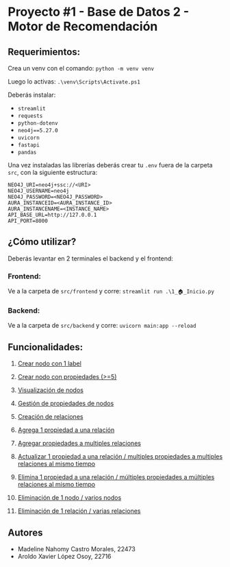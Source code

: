 # Proyecto #1 - Base de Datos 2 - Motor de Recomendación

## Requerimientos:

Crea un venv con el comando: `python -m venv venv`

Luego lo activas: `.\venv\Scripts\Activate.ps1`

Deberás instalar:
- `streamlit`
- `requests`
- `python-dotenv`
- `neo4j==5.27.0`
- `uvicorn`
- `fastapi`
- `pandas`

Una vez instaladas las librerías deberás crear tu `.env` fuera de la carpeta `src`, con la siguiente estructura:

```
NEO4J_URI=neo4j+ssc://<URI>
NEO4J_USERNAME=neo4j
NEO4J_PASSWORD=<NEO4J_PASSWORD>
AURA_INSTANCEID=<AURA_INSTANCE_ID>
AURA_INSTANCENAME=<INSTANCE_NAME>
API_BASE_URL=http://127.0.0.1
API_PORT=8000
```

## ¿Cómo utilizar?

Deberás levantar en 2 terminales el backend y el frontend:

### Frontend:
Ve a la carpeta de `src/frontend` y corre: `streamlit run .\1_🏠_Inicio.py`

### Backend:
Ve a la carpeta de `src/backend` y corre: `uvicorn main:app --reload`

## Funcionalidades:


1.  [Crear nodo con 1 label](https://youtu.be/hwBeFFI36cI)

2.  [Crear nodo con propiedades (>=5)](https://youtu.be/Trdw8MNSzEc)

3.  [Visualización de nodos](https://youtu.be/6WbkO4lNkxA)


4.  [Gestión de propiedades de nodos](https://youtu.be/Md7yQ2ka8yY)


5.  [Creación de relaciones](https://youtu.be/MoNS1u4rrAI)


6.  [Agrega 1 propiedad a una relación](https://youtu.be/iO2kJy-7Bms)


7.  [Agregar propiedades a multiples relaciones](https://youtu.be/cTPZDx5gZx8)


8.  [Actualizar 1 propiedad a una relación / multiples propiedades a multiples relaciones al mismo tiempo](https://youtu.be/Pje2TnIBvUo)


9.  [Elimina 1 propiedad a una relación / múltiples propiedades a múltiples relaciones al mismo tiempo](https://youtu.be/xOaRw7hMMcw)


10.  [Eliminación de 1 nodo / varios nodos](https://youtu.be/bDShYqDhr3E)


11.  [Eliminación de 1 relación / varias relaciones](https://youtu.be/0fZ-s50ppv8)

## Autores

- Madeline Nahomy Castro Morales, 22473
- Aroldo Xavier López Osoy, 22716
